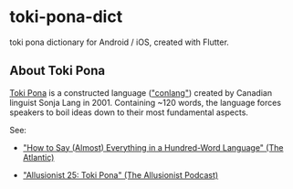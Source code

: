# toki-pona-dict

toki pona dictionary for Android / iOS, created with Flutter.

## About Toki Pona

[Toki Pona](http://tokipona.org/) is a constructed language (["conlang"](https://en.wikipedia.org/wiki/Constructed_language)) created by Canadian linguist Sonja Lang in 2001. Containing ~120 words, the language forces speakers to boil ideas down to their most fundamental aspects.

See:

- ["How to Say (Almost) Everything in a Hundred-Word Language" (The Atlantic)](https://www.theatlantic.com/technology/archive/2015/07/toki-pona-smallest-language/398363/)

- ["Allusionist 25: Toki Pona" (The Allusionist Podcast)](https://www.theallusionist.org/allusionist/tokipona)
